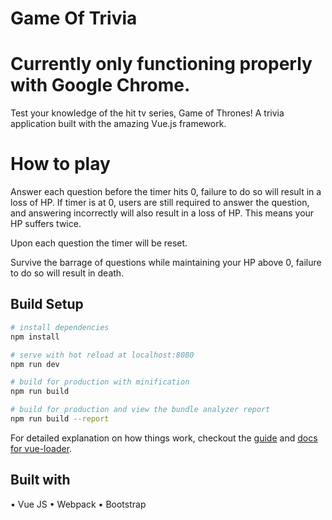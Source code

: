 # Game Of Trivia

# Currently only functioning properly with Google Chrome.


Test your knowledge of the hit tv series, Game of Thrones!
A trivia application built with the amazing Vue.js framework.

# How to play
Answer each question before the timer hits 0, failure to do so will result in a loss of HP.
If timer is at 0, users are still required to answer the question, and answering incorrectly will also result in a loss of HP.
This means your HP suffers twice.

Upon each question the timer will be reset.

Survive the barrage of questions while maintaining your HP above 0, failure to do so will result in death.


## Build Setup

``` bash
# install dependencies
npm install

# serve with hot reload at localhost:8080
npm run dev

# build for production with minification
npm run build

# build for production and view the bundle analyzer report
npm run build --report
```

For detailed explanation on how things work, checkout the [guide](http://vuejs-templates.github.io/webpack/) and [docs for vue-loader](http://vuejs.github.io/vue-loader).

## Built with
• Vue JS
• Webpack
• Bootstrap
